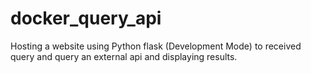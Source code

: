# docker_query_api
Hosting a website using Python flask (Development Mode) to received query and query an external api and displaying results.

